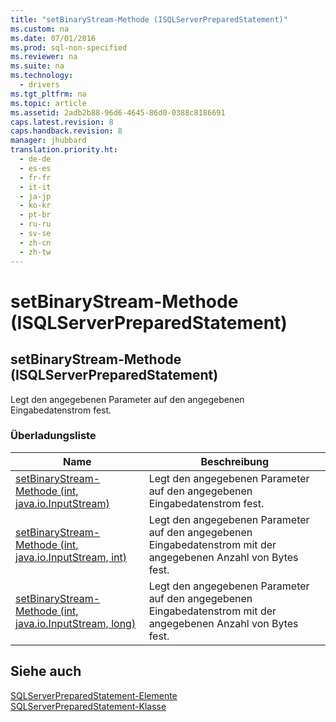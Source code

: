 ```yaml
---
title: "setBinaryStream-Methode (ISQLServerPreparedStatement)"
ms.custom: na
ms.date: 07/01/2016
ms.prod: sql-non-specified
ms.reviewer: na
ms.suite: na
ms.technology: 
  - drivers
ms.tgt_pltfrm: na
ms.topic: article
ms.assetid: 2adb2b88-96d6-4645-86d0-0388c8186691
caps.latest.revision: 8
caps.handback.revision: 8
manager: jhubbard
translation.priority.ht: 
  - de-de
  - es-es
  - fr-fr
  - it-it
  - ja-jp
  - ko-kr
  - pt-br
  - ru-ru
  - sv-se
  - zh-cn
  - zh-tw
---
```

# setBinaryStream-Methode (ISQLServerPreparedStatement)
    
## setBinaryStream\-Methode \(ISQLServerPreparedStatement\)  
 Legt den angegebenen Parameter auf den angegebenen Eingabedatenstrom fest.  
  
### Überladungsliste  
  
|Name|Beschreibung|  
|----------|------------------|  
|[setBinaryStream-Methode &#40;int, java.io.InputStream&#41;](../content/setBinaryStream-Method--int--java.io.InputStream-.md)|Legt den angegebenen Parameter auf den angegebenen Eingabedatenstrom fest.|  
|[setBinaryStream-Methode &#40;int, java.io.InputStream, int&#41;](../content/setBinaryStream-Method--int--java.io.InputStream--int-.md)|Legt den angegebenen Parameter auf den angegebenen Eingabedatenstrom mit der angegebenen Anzahl von Bytes fest.|  
|[setBinaryStream-Methode &#40;int, java.io.InputStream, long&#41;](../content/setBinaryStream-Method--int--java.io.InputStream--long-.md)|Legt den angegebenen Parameter auf den angegebenen Eingabedatenstrom mit der angegebenen Anzahl von Bytes fest.|  
  
## Siehe auch  
 [SQLServerPreparedStatement-Elemente](../content/SQLServerPreparedStatement-Members.md)   
 [SQLServerPreparedStatement-Klasse](../content/SQLServerPreparedStatement-Class.md)  
  
  